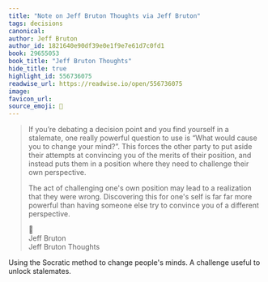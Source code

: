 ```yaml
---
title: "Note on Jeff Bruton Thoughts via Jeff Bruton"
tags: decisions
canonical: 
author: Jeff Bruton
author_id: 1821640e90df39e0e1f9e7e61d7c0fd1
book: 29655053
book_title: "Jeff Bruton Thoughts"
hide_title: true
highlight_id: 556736075
readwise_url: https://readwise.io/open/556736075
image: 
favicon_url: 
source_emoji: 📕
---
```


> If you’re debating a decision point and you find yourself in a stalemate, one really powerful question to use is “What would cause you to change your mind?”.
> This forces the other party to put aside their attempts at convincing you of the merits of their position, and instead puts them in a position where they need to challenge their own perspective.
> 
> The act of challenging one's own position may lead to a realization that they were wrong.
> Discovering this for one's self is far far more powerful than having someone else try to convince you of a different perspective.
> <div class="quoteback-footer"><div class="quoteback-avatar"><span class="mini-emoji"> 📕</span></div><div class="quoteback-metadata"><div class="metadata-inner"><span style="display:none">FROM:</span><div aria-label="Jeff Bruton" class="quoteback-author"> Jeff Bruton</div><div aria-label="Jeff Bruton Thoughts" class="quoteback-title"> Jeff Bruton Thoughts</div></div></div></div>

Using the Socratic method to change people's minds. A challenge useful to unlock stalemates.